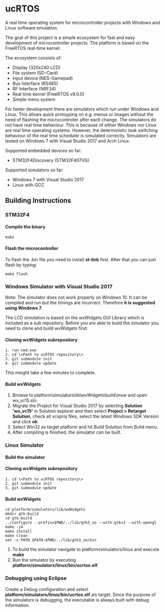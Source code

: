 # ucRTOS
A real time operating system for microcontroller projects with Windows and Linux software emulation.

The goal of this project is a simple ecosystem for fast and easy development of microcontroller projects. The platform is based on the FreeRTOS real-time kernel.

The ecosystem consists of:
* Display (320x240 LCD)
* File system (SD-Card)
* Input device (NES-Gamepad)
* Bus Interface (RS485)
* RF Interface (NRF24)
* Real time kernel (FreeRTOS v9.0.0)
* Simple menu system

For faster development there are simulators which run under Windows and Linux. This allows quick protoyping on e.g. menus or images without the need of flashing the microcontroller after each change. The simulators do not have real time behaviour. This is because of either Windows nor Linux are real time operating systems. However, the deterministic task switching behaviour of the real time scheduler is simulated correctly. Simulators are tested on Windows 7 with Visual Studio 2017 and Arch Linux.

Supported embedded devices so far:
* STM32F4Discovery (STM32F407VG)

Supported simulators so far:
* Windows 7 with Visual Studio 2017
* Linux with GCC

## Building Instructions

### STM32F4

#### Compile the binary
```
make
```

#### Flash the microcontroller

To flash the .bin file you need to install **st-link** first.
After that you can just flash by typing:

```
make flash
```

### Windows Simulator with Visual Studio 2017

Note: The simulator does not work properly on Windows 10. It can be compiled and run but the timings are incorrect. Therefore **it is suggested using Windows 7**.

The LCD simulation is based on the wxWidgets GUI Library which is included as a sub repository. Before you are able to build the simulator you need to clone and build wxWidgets first:

#### Cloning wxWidgets subrepository
```
1. run cmd.exe
2. cd \<Path to ucRTOS repository\>
3. git submodule init
4. git submodule update
```

This meight take a few minutes to complete.

#### Build wxWidgets

1. Browse to platform\simulators\lib\wxWidgets\build\msw and open wx_vc15.sln. 
2. Migrate the Project for Visual Studio 2017 by selecting **Solution 'wx_vc15'** in Solution explorer and then select **Project > Retarget Solution**, check all vcxproj files, select the latest Windows SDK Version and click **ok**.
3. Select Win32 as target platform and hit Build Solution from Build menu.
4. After compiling is finished, the simulator can be built.

### Linux Simulator

#### Build the simulator

#### Cloning wxWidgets subrepository
```
1. cd \<Path to ucRTOS repository\>
2. git submodule init
3. git submodule update
```

#### Build wxWidgets ####
```
cd platform/simulators/lib/wxWidgets
mkdir gtk-build
cd gtk-build
../configure --prefix=$PWD/../lib/gtk3_so --with-gtk=3 --with-opengl
make -j4
make install
make clean
set -x PATH $PATH:$PWD/../lib/gtk3_so/bin
```

1. To build the simulator navigate to platform/simulators/linux and execute **make**
2. Run the simulator by executing **platform/simulators/linux/bin/ucrtos.elf**

### Debugging using Eclipse

Create a Debug configuration and select **platform/simulators/linux/bin/ucrtos.elf** als target. Since the purpose of the simulators is debugging, the executable is always built with debug information.



